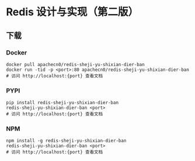 # Redis 设计与实现（第二版）

## 下载

### Docker

```
docker pull apachecn0/redis-sheji-yu-shixian-dier-ban
docker run -tid -p <port>:80 apachecn0/redis-sheji-yu-shixian-dier-ban
# 访问 http://localhost:{port} 查看文档
```

### PYPI

```
pip install redis-sheji-yu-shixian-dier-ban
redis-sheji-yu-shixian-dier-ban <port>
# 访问 http://localhost:{port} 查看文档
```

### NPM

```
npm install -g redis-sheji-yu-shixian-dier-ban
redis-sheji-yu-shixian-dier-ban <port>
# 访问 http://localhost:{port} 查看文档
```